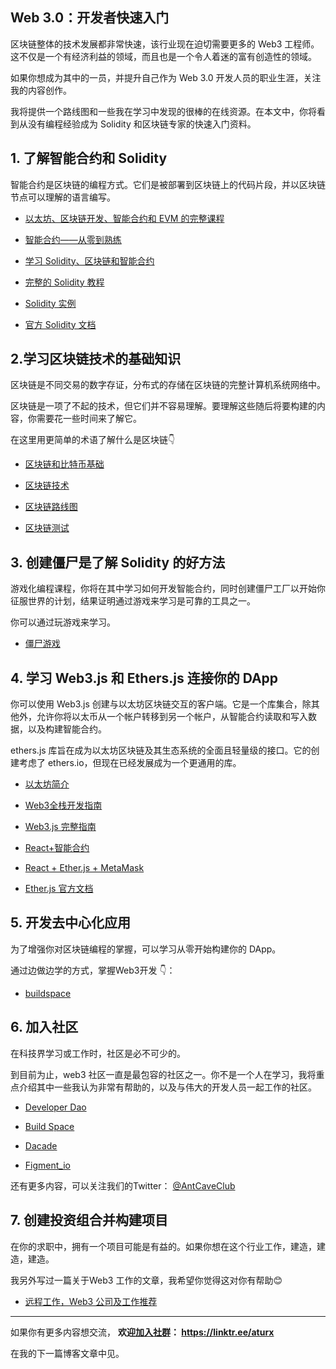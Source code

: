 ## Web 3.0：开发者快速入门

区块链整体的技术发展都非常快速，该行业现在迫切需要更多的 Web3 工程师。这不仅是一个有经济利益的领域，而且也是一个令人着迷的富有创造性的领域。


如果你想成为其中的一员，并提升自己作为 Web 3.0 开发人员的职业生涯，关注我的内容创作。


我将提供一个路线图和一些我在学习中发现的很棒的在线资源。在本文中，你将看到从没有编程经验成为 Solidity 和区块链专家的快速入门资料。


## 1. 了解智能合约和 Solidity

智能合约是区块链的编程方式。它们是被部署到区块链上的代码片段，并以区块链节点可以理解的语言编写。

- [以太坊、区块链开发、智能合约和 EVM 的完整课程](https://www.youtube.com/watch?v=ipwxYa-F1uY)
 
- [智能合约——从零到熟练](https://www.coursera.org/learn/smarter-contracts)

- [学习 Solidity、区块链和智能合约](https://www.freecodecamp.org/news/learn-solidity-blockchain-and-smart-contracts-in-a-free/)

- [完整的 Solidity 教程](https://www.youtube.com/watch?v=p3C7jljTXaA)

- [Solidity 实例](https://solidity-by-example.org/)

- [官方 Solidity 文档](https://docs.soliditylang.org/en/v0.8.10/)


## 2.学习区块链技术的基础知识

区块链是不同交易的数字存证，分布式的存储在区块链的完整计算机系统网络中。

区块链是一项了不起的技术，但它们并不容易理解。要理解这些随后将要构建的内容，你需要花一些时间来了解它。

在这里用更简单的术语了解什么是区块链👇

- [区块链和比特币基础](https://www.udemy.com/course/blockchain-and-bitcoin-fundamentals/)

- [区块链技术](https://www.edx.org/course/blockchain-technology)

- [区块链路线图](https://www.youtube.com/watch?v=ci_AIMCF-HA)

- [区块链测试](https://www.youtube.com/watch?v=1WZdH3kD1d8)



## 3. 创建僵尸是了解 Solidity 的好方法

游戏化编程课程，你将在其中学习如何开发智能合约，同时创建僵尸工厂以开始你征服世界的计划，结果证明通过游戏来学习是可靠的工具之一。

你可以通过玩游戏来学习。

- [僵尸游戏](https://cryptozombies.io/)



## 4. 学习 Web3.js 和 Ethers.js 连接你的 DApp

你可以使用 Web3.js 创建与以太坊区块链交互的客户端。它是一个库集合，除其他外，允许你将以太币从一个帐户转移到另一个帐户，从智能合约读取和写入数据，以及构建智能合约。

ethers.js 库旨在成为以太坊区块链及其生态系统的全面且轻量级的接口。它的创建考虑了 ethers.io，但现在已经发展成为一个更通用的库。


- [以太坊简介](https://www.youtube.com/watch?v=itUrxH-rksc)

- [Web3全栈开发指南](https://www.youtube.com/watch?v=a0osIaAOFSE)

- [Web3.js 完整指南](https://www.youtube.com/watch?v=t3wM5903ty0)

- [React+智能合约](https://www.youtube.com/watch?v=h9PdvEDuZS8)

- [React + Ether.js + MetaMask](https://www.youtube.com/watch?v=swZRo6LFrCw)

- [Ether.js 官方文档](https://docs.ethers.io/v5/)



## 5. 开发去中心化应用

为了增强你对区块链编程的掌握，可以学习从零开始构建你的 DApp。

通过边做边学的方式，掌握Web3开发 👇：

- [buildspace](https://buildspace.so/)  


## 6. 加入社区

在科技界学习或工作时，社区是必不可少的。

到目前为止，web3 社区一直是最包容的社区之一。你不是一个人在学习，我将重点介绍其中一些我认为非常有帮助的，以及与伟大的开发人员一起工作的社区。

- [Developer Dao](https://twitter.com/developer_dao)

- [Build Space](https://buildspace.so/) 
  
- [Dacade](https://dacade.org/)

- [Figment_io](https://twitter.com/Figment_io)

还有更多内容，可以关注我们的Twitter： [@AntCaveClub](https://twitter.com/AntCaveClub)



## 7. 创建投资组合并构建项目

在你的求职中，拥有一个项目可能是有益的。如果你想在这个行业工作，建造，建造，建造。

我另外写过一篇关于Web3 工作的文章，我希望你觉得这对你有帮助😊


- [远程工作，Web3 公司及工作推荐](https://eth.antcave.club/web3)


--- 

如果你有更多内容想交流， **欢迎[加入社群](https://linktr.ee/aturx)： https://linktr.ee/aturx**


 
在我的下一篇博客文章中见。 







